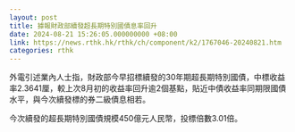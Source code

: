 ```yaml
---
layout: post
title: 據報財政部續發超長期特別國債息率回升
date: 2024-08-21 15:26:05.000000000 +08:00
link: https://news.rthk.hk/rthk/ch/component/k2/1767046-20240821.htm
categories: rthk
---
```


外電引述業內人士指，財政部今早招標續發的30年期超長期特別國債，中標收益率2.3641厘，較上次8月初的收益率回升逾2個基點，貼近中債收益率同期限國債水平，與今次續發標的券二級債息相若。

今次續發的超長期特別國債規模450億元人民幣，投標倍數3.01倍。
